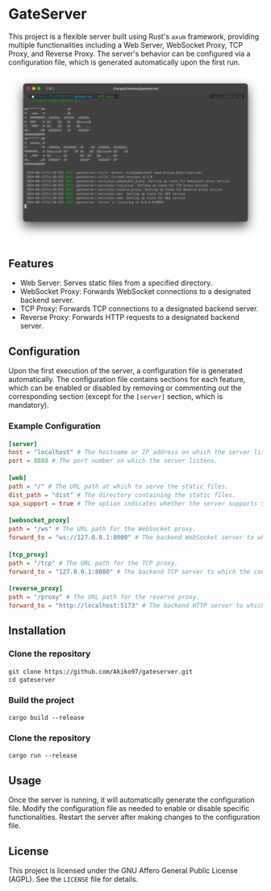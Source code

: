 # GateServer

This project is a flexible server built using Rust's `axum` framework, providing multiple functionalities including a Web Server, WebSocket Proxy, TCP Proxy, and Reverse Proxy. The server's behavior can be configured via a configuration file, which is generated automatically upon the first run.

![screenshot](./screenshots/screenshot1.png)

## Features

* Web Server: Serves static files from a specified directory.
* WebSocket Proxy: Forwards WebSocket connections to a designated backend server.
* TCP Proxy: Forwards TCP connections to a designated backend server.
* Reverse Proxy: Forwards HTTP requests to a designated backend server.

## Configuration

Upon the first execution of the server, a configuration file is generated automatically. The configuration file contains sections for each feature, which can be enabled or disabled by removing or commenting out the corresponding section (except for the `[server]` section, which is mandatory).

### Example Configuration

```toml
[server]
host = "localhost" # The hostname or IP address on which the server listens.
port = 8888 # The port number on which the server listens.

[web]
path = "/" # The URL path at which to serve the static files.
dist_path = "dist" # The directory containing the static files.
spa_support = true # The option indicates whether the server supports SPA.

[websocket_proxy]
path = "/ws" # The URL path for the WebSocket proxy.
forward_to = "ws://127.0.0.1:8000" # The backend WebSocket server to which the connections are forwarded.

[tcp_proxy]
path = "/tcp" # The URL path for the TCP proxy.
forward_to = "127.0.0.1:8080" # The backend TCP server to which the connections are forwarded.

[reverse_proxy]
path = "/proxy" # The URL path for the reverse proxy.
forward_to = "http://localhost:5173" # The backend HTTP server to which the requests are forwarded.
```

## Installation

### Clone the repository

```shell
git clone https://github.com/Akiko97/gateserver.git
cd gateserver
```

### Build the project

```shell
cargo build --release
```

### Clone the repository

```shell
cargo run --release
```

## Usage

Once the server is running, it will automatically generate the configuration file. Modify the configuration file as needed to enable or disable specific functionalities. Restart the server after making changes to the configuration file.

## License

This project is licensed under the GNU Affero General Public License (AGPL). See the `LICENSE` file for details.
